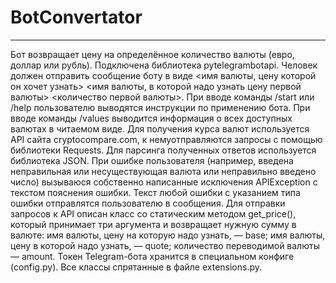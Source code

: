 # BotConvertator
-------------------
Бот возвращает цену на определённое количество валюты (евро, доллар или рубль).
Подключена библиотека pytelegrambotapi.
Человек должен отправить сообщение боту в виде <имя валюты, цену которой он хочет узнать> <имя валюты, в которой надо узнать цену первой валюты> <количество первой валюты>.
При вводе команды /start или /help пользователю выводятся инструкции по применению бота.
При вводе команды /values выводится информация о всех доступных валютах в читаемом виде.
Для получения курса валют используется API сайта cryptocompare.com,  к немуотправляются запросы с помощью библиотеки Requests.
Для парсинга полученных ответов используется библиотека JSON.
При ошибке пользователя (например, введена неправильная или несуществующая валюта или неправильно введено число) вызываюся собственно написанные исключения APIException с текстом пояснения ошибки.
Текст любой ошибки с указанием типа ошибки отправлятся пользователю в сообщения.
Для отправки запросов к API описан класс со статическим методом get_price(), который принимает три аргумента и возвращает нужную сумму в валюте:
имя валюты, цену на которую надо узнать, — base;
имя валюты, цену в которой надо узнать, — quote;
количество переводимой валюты — amount.
Токен Telegram-бота хранится в специальном конфиге (config.py).
Все классы спрятанные в файле extensions.py.

